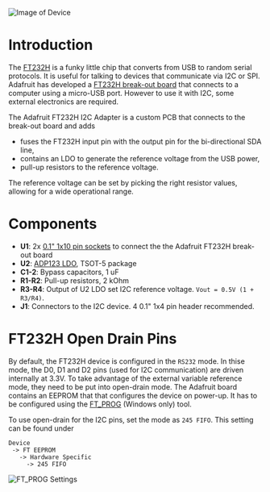 ![Image of Device](https://i.imgur.com/1E6iFkH.jpg)

# Introduction
The [FT232H](http://www.ftdichip.com/Products/ICs/FT232H.htm) is a funky little chip that converts from USB to random serial protocols. It is useful for talking to devices that communicate via I2C or SPI. Adafruit has developed a [FT232H break-out board](https://learn.adafruit.com/adafruit-ft232h-breakout/) that connects to a computer using a micro-USB port. However to use it with I2C, some external electronics are required.
 
The Adafruit FT232H I2C Adapter is a custom PCB that connects to the break-out board and adds
* fuses the FT232H input pin with the output pin for the bi-directional SDA line,
* contains an LDO to generate the reference voltage from the USB power,
* pull-up resistors to the reference voltage.

The reference voltage can be set by picking the right resistor values, allowing for a wide operational range.

# Components

* **U1**: 2x [0.1" 1x10 pin sockets](https://www.digikey.com/products/en?keywords=s7043-ND) to connect the the Adafruit FT232H break-out board
* **U2**: [ADP123 LDO](https://www.digikey.com/products/en?keywords=12T2968), TSOT-5 package
* **C1-2**: Bypass capacitors, 1 uF
* **R1-R2**: Pull-up resistors, 2 kOhm
* **R3-R4**: Output of U2 LDO set I2C reference voltage. `Vout = 0.5V (1 + R3/R4)`.
* **J1**: Connectors to the I2C device. 4 0.1" 1x4 pin header recommended.

# FT232H Open Drain Pins
By default, the FT232H device is configured in the `RS232` mode. In thise mode, the D0, D1 and D2 pins (used for I2C communication) are driven internally at 3.3V. To take advantage of the external variable reference mode, they need to be put into open-drain mode. The Adafruit board contains an EEPROM that that configures the device on power-up. It has to be configured using the [FT_PROG](http://www.ftdichip.com/Support/Utilities.htm#FT_PROG) (Windows only) tool.

To use open-drain for the I2C pins, set the mode as `245 FIFO`. This setting can be found under
```
Device
 -> FT EEPROM
   -> Hardware Specific
     -> 245 FIFO
```

![FT_PROG Settings](https://i.imgur.com/7jFPrpg.png)
